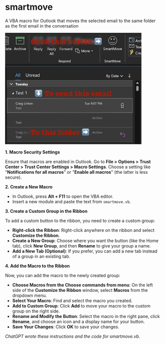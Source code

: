 # smartmove
A VBA macro for Outlook that moves the selected email to the same folder as the first email in the conversation

![smartmove explanation](smartmovescreenshot.jpg)

**1. Macro Security Settings**

Ensure that macros are enabled in Outlook. Go to **File > Options > Trust Center > Trust Center Settings > Macro Settings**. Choose a setting like "**Notifications for all macros**" or "**Enable all macros**" (the latter is less secure).

**2. Create a New Macro**

- In Outlook, press **Alt + F11** to open the VBA editor.
- Insert a new module and paste the text from `smartmove.vb`.

**3. Create a Custom Group in the Ribbon**

To add a custom button to the ribbon, you need to create a custom group:

- **Right-click the Ribbon**: Right-click anywhere on the ribbon and select **Customize the Ribbon**.
- **Create a New Group**: Choose where you want the button (like the Home tab), click **New Group**, and then **Rename** to give your group a name.
- **Add a New Tab (Optional)**: If you prefer, you can add a new tab instead of a group in an existing tab.

**4. Add the Macro to the Ribbon**

Now, you can add the macro to the newly created group:

- **Choose Macros from the Choose commands from menu**: On the left side of the **Customize the Ribbon** window, select **Macros** from the dropdown menu.
- **Select Your Macro**: Find and select the macro you created.
- **Add to Custom Group**: Click **Add** to move your macro to the custom group on the right side.
- **Rename and Modify the Button**: Select the macro in the right pane, click **Rename**, and choose an icon and a display name for your button.
- **Save Your Changes**: Click **OK** to save your changes.

*ChatGPT wrote these instructions and the code for smartmove.vb.*
